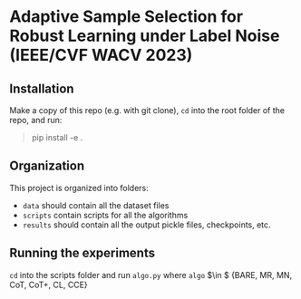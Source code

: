 # Adaptive Sample Selection for Robust Learning under Label Noise (IEEE/CVF WACV 2023)

## Installation

Make a copy of this repo (e.g. with git clone), ```cd``` into the root folder of the repo, and run:

> pip install -e .

## Organization

This project is organized into folders:
- ```data``` should contain all the dataset files
- ```scripts``` contain scripts for all the algorithms
- ```results``` should contain all the output pickle files, checkpoints, etc.

## Running the experiments

```cd``` into the scripts folder and run ```algo.py``` where ```algo```  $\in $ {BARE, MR, MN, CoT, CoT+, CL, CCE}
